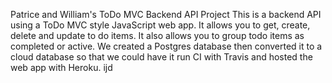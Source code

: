 Patrice and William's ToDo MVC Backend  API Project
This is a backend API using a ToDo MVC style JavaScript web app.
It allows you to get, create, delete and update to do items.
It also allows you to group todo items as completed or active.
We created a Postgres database then converted it to a cloud database so that we could have it run CI with Travis and hosted the web app with Heroku. 
ijd
